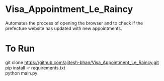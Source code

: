 # Visa_Appointment_Le_Raincy
Automates the process of opening the browser  and to check if the prefecture website has updated with new appointments.

# To Run
git clone https://github.com/ajitesh-bhan/Visa_Appointment_Le_Raincy.git <br />
pip install -r requirements.txt <br />
python main.py <br />
